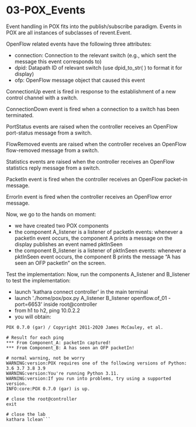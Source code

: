 # 03-POX_Events

Event handling in POX fits into the publish/subscribe paradigm.
Events in POX are all instances of subclasses of revent.Event.

OpenFlow related events have the following three attributes:
* connection: Connection to the relevant switch (e.g., which sent the message this event corresponds to)
* dpid: Datapath ID of relevant switch (use dpid_to_str( )
to format it for display)
* ofp: OpenFlow message object that caused this event

ConnectionUp event is fired in response to the establishment of a new control channel with a switch.

ConnectionDown event is fired when a connection to a switch has been
terminated.

PortStatus events are raised when the controller receives an OpenFlow port-status message from a switch.

FlowRemoved events are raised when the controller receives an OpenFlow flow-removed message from a switch.

Statistics events are raised when the controller receives an OpenFlow statistics reply message from a switch.

PacketIn event is fired when the controller receives an OpenFlow packet-in message.

ErrorIn event is fired when the controller receives an OpenFlow error message.


Now, we go to the hands on moment:
* we have created two POX components
* the component A_listener is a listener of packetIn events: whenever a packetIn event occurs, the component A prints a message on the display publishes an event named pktInSeen
* the component B_listener is a listener of pktInSeen events: whenever a pktInSeen event occurs, the component B prints the message “A has seen an OFP packetIn” on the screen.

Test the implementation:
Now, run the components A_listener and B_listener to test the implementation:
* launch 'kathara connect controller' in the main terminal 
* launch './home/pox/pox.py A_listener B_listener openflow.of_01 -port=6653' inside root@controller
* from h1 to h2, ping 10.0.2.2
* you will obtain: 
```# general informations
POX 0.7.0 (gar) / Copyright 2011-2020 James McCauley, et al.

# Result for each ping
*** From Component_A: packetIn captured!
*** From Component_B: A has seen an OFP packetIn!

# normal warning, not be worry
WARNING:version:POX requires one of the following versions of Python: 3.6 3.7 3.8 3.9
WARNING:version:You're running Python 3.11.
WARNING:version:If you run into problems, try using a supported version.
INFO:core:POX 0.7.0 (gar) is up.

# close the root@controller
exit

# close the lab
kathara lclean```